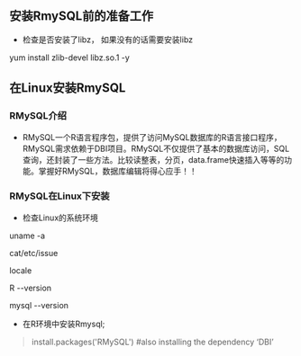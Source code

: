 ## 安装RmySQL前的准备工作
* 检查是否安装了libz， 如果没有的话需要安装libz

yum install zlib-devel libz.so.1 -y

## 在Linux安装RmySQL
### RMySQL介绍
* RMySQL一个R语言程序包，提供了访问MySQL数据库的R语言接口程序，RMySQL需求依赖于DBI项目。RMySQL不仅提供了基本的数据库访问，SQL查询，还封装了一些方法。比较读整表，分页，data.frame快速插入等等的功能。掌握好RMySQL，数据库编辑将得心应手！！

###  RMySQL在Linux下安装
* 检查Linux的系统环境
 
uname -a

cat/etc/issue

locale

R --version

mysql --version

* 在R环境中安装Rmysql;

>install.packages('RMySQL')  #also installing the dependency ‘DBI’





